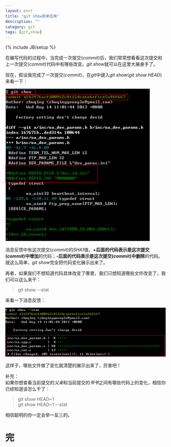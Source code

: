 ```yaml
---
layout: post
title: "git show简单应用"
description: ""
category: git
tags: [git,show]
---
```

{% include JB/setup %}

在编写代码的过程中，当完成一次提交(*commit*)后，我们常常想看看这次提交和上一次提交(*commit*)代码中有哪些改变。*git show*就可以在这里大展身手了。  

现在，假设我完成了一次提交(*commit*)，在*git*中键入*git show*(*git show HEAD*)来看一下：  

![git-show0](/images/git-show0.png)  

消息反馈中有这次提交(*commit*)的*SHA1*值，**+**后面的代码表示是这次提交(*commit*)中**增加**的代码；**-**后面的代码表示是这次提交(*commit*)中**删除**的代码。就这么简单，*git show*完全把代码变化展示出来了。  

再者，如果我们不想知道代码具体改变了哪里，我们只想知道哪些文件改变了，我们可以这么来干：  

>git show --stat  

来看一下消息反馈：  

![git-show1](/images/git-show1.png)  

这样子，哪些文件做了变化就清楚的展示出来了，厉害吧！  

补充：  
如果你想查看当前提交的*父亲*和当前提交的*爷爷*之间有哪些代码上的变化，相信你已经知道该怎么干了：  

>git show HEAD~1  
>git show HEAD~1 --stat  

相信聪明的你一定会举一反三的。  


完
=
